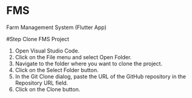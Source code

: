 # FMS
Farm Management System (Flutter App)
 
#Step Clone FMS Project 
1. Open Visual Studio Code.
2. Click on the File menu and select Open Folder.
3. Navigate to the folder where you want to clone the project.
4. Click on the Select Folder button.
5. In the Git Clone dialog, paste the URL of the GitHub repository in the Repository URL field.
6. Click on the Clone button.
